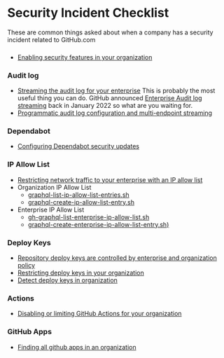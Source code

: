 # Security Incident Checklist
These are common things asked about when a company has a security incident related to GitHub.com

###
- [Enabling security features in your organization](https://docs.github.com/en/enterprise-cloud@latest/code-security/securing-your-organization/enabling-security-features-in-your-organization)

### Audit log
- [Streaming the audit log for your enterprise](https://docs.github.com/en/enterprise-cloud@latest/admin/monitoring-activity-in-your-enterprise/reviewing-audit-logs-for-your-enterprise/streaming-the-audit-log-for-your-enterprise) This is probably the most useful thing you can do. GitHub announced [Enterprise Audit log streaming](https://github.blog/changelog/2022-01-20-audit-log-streaming-is-generally-available/) back in January 2022 so what are you waiting for.
- [Programmatic audit log configuration and multi-endpoint streaming](https://github.blog/changelog/2024-11-21-programmatic-audit-log-configuration-and-multi-endpoint-streaming/)

### Dependabot

- [Configuring Dependabot security updates](https://docs.github.com/en/enterprise-cloud@latest/code-security/dependabot/dependabot-security-updates/configuring-dependabot-security-updates)

### IP Allow List

- [Restricting network traffic to your enterprise with an IP allow list](https://docs.github.com/en/enterprise-cloud@latest/admin/configuring-settings/hardening-security-for-your-enterprise/restricting-network-traffic-to-your-enterprise-with-an-ip-allow-list)
- Organization IP Allow List
  - [graphql-list-ip-allow-list-entries.sh](https://github.com/gm3dmo/the-power/blob/main/graphql-list-ip-allow-list-entries.sh)
  - [graphql-create-ip-allow-list-entry.sh](https://github.com/gm3dmo/the-power/blob/main/graphql-create-ip-allow-list-entry.sh)
- Enterprise IP Allow List
  - [gh-graphql-list-enterprise-ip-allow-list.sh](https://github.com/gm3dmo/the-power/blob/main/gh-graphql-list-enterprise-ip-allow-list.sh)
  - [graphql-create-enterprise-ip-allow-list-entry.sh)](https://github.com/gm3dmo/the-power/blob/main/graphql-create-enterprise-ip-allow-list-entry.sh)

### Deploy Keys
- [Repository deploy keys are controlled by enterprise and organization policy](https://github.blog/changelog/2024-10-23-repository-deploy-keys-are-controlled-by-enterprise-and-organization-policy-ga/)
- [Restricting deploy keys in your organization](https://docs.github.com/en/enterprise-cloud@latest/organizations/managing-organization-settings/restricting-deploy-keys-in-your-organization)
- [Detect deploy keys in organization](https://github.com/gm3dmo/gm3dmo/blob/master/snippets/detecting-deploy-keys.md)

### Actions

- [Disabling or limiting GitHub Actions for your organization](https://docs.github.com/en/enterprise-cloud@latest/organizations/managing-organization-settings/disabling-or-limiting-github-actions-for-your-organization)

### GitHub Apps

- [Finding all github apps in an organization](https://github.com/gm3dmo/gm3dmo/blob/master/github-apps/finding-all-github-apps-in-an-organization.md)

